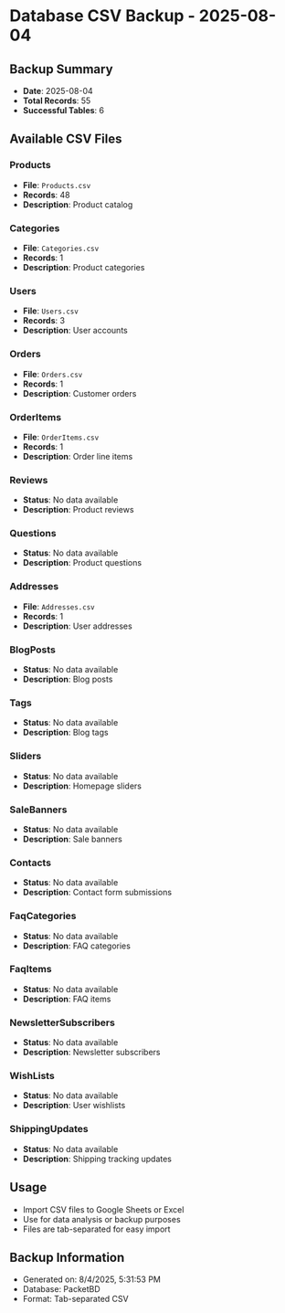 # Database CSV Backup - 2025-08-04

## Backup Summary
- **Date**: 2025-08-04
- **Total Records**: 55
- **Successful Tables**: 6

## Available CSV Files

### Products
   - **File**: `Products.csv`
   - **Records**: 48
   - **Description**: Product catalog

### Categories
   - **File**: `Categories.csv`
   - **Records**: 1
   - **Description**: Product categories

### Users
   - **File**: `Users.csv`
   - **Records**: 3
   - **Description**: User accounts

### Orders
   - **File**: `Orders.csv`
   - **Records**: 1
   - **Description**: Customer orders

### OrderItems
   - **File**: `OrderItems.csv`
   - **Records**: 1
   - **Description**: Order line items

### Reviews
   - **Status**: No data available
   - **Description**: Product reviews

### Questions
   - **Status**: No data available
   - **Description**: Product questions

### Addresses
   - **File**: `Addresses.csv`
   - **Records**: 1
   - **Description**: User addresses

### BlogPosts
   - **Status**: No data available
   - **Description**: Blog posts

### Tags
   - **Status**: No data available
   - **Description**: Blog tags

### Sliders
   - **Status**: No data available
   - **Description**: Homepage sliders

### SaleBanners
   - **Status**: No data available
   - **Description**: Sale banners

### Contacts
   - **Status**: No data available
   - **Description**: Contact form submissions

### FaqCategories
   - **Status**: No data available
   - **Description**: FAQ categories

### FaqItems
   - **Status**: No data available
   - **Description**: FAQ items

### NewsletterSubscribers
   - **Status**: No data available
   - **Description**: Newsletter subscribers

### WishLists
   - **Status**: No data available
   - **Description**: User wishlists

### ShippingUpdates
   - **Status**: No data available
   - **Description**: Shipping tracking updates

## Usage
- Import CSV files to Google Sheets or Excel
- Use for data analysis or backup purposes
- Files are tab-separated for easy import

## Backup Information
- Generated on: 8/4/2025, 5:31:53 PM
- Database: PacketBD
- Format: Tab-separated CSV
